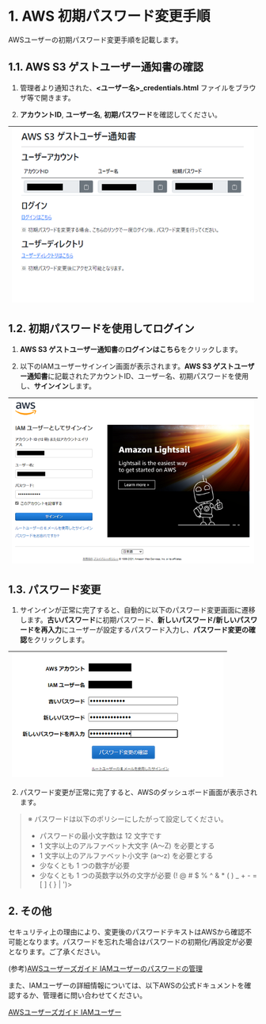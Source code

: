 # 1. AWS 初期パスワード変更手順
AWSユーザーの初期パスワード変更手順を記載します。

## 1.1. AWS S3 ゲストユーザー通知書の確認
1. 管理者より通知された、**<ユーザー名>_credentials.html** ファイルをブラウザ等で開きます。

2. **アカウントID**, **ユーザー名**, **初期パスワード**を確認してください。

|![notification](./image/notification.png "通知書")|
|:-:|

## 1.2. 初期パスワードを使用してログイン
1. **AWS S3 ゲストユーザー通知書**の**ログインはこちら**をクリックします。

2. 以下のIAMユーザーサインイン画面が表示されます。**AWS S3 ゲストユーザー通知書**に記載されたアカウントID、ユーザー名、初期パスワードを使用し、**サインイン**します。

|![login](./image/console_login.png "ログイン")|
|:-:|


## 1.3. パスワード変更
1. サインインが正常に完了すると、自動的に以下のパスワード変更画面に遷移します。**古いパスワード**に初期パスワード、**新しいパスワード/新しいパスワードを再入力**にユーザーが設定するパスワード入力し、**パスワード変更の確認**をクリックします。

|![password](./image/change_password.png "パスワード変更")|
|:-:|

2. パスワード変更が正常に完了すると、AWSのダッシュボード画面が表示されます。

> ※ パスワードは以下のポリシーにしたがって設定してください。
> - パスワードの最小文字数は 12 文字です
> - 1 文字以上のアルファベット大文字 (A～Z) を必要とする
> - 1 文字以上のアルファベット小文字 (a～z) を必要とする
> - 少なくとも 1 つの数字が必要
> - 少なくとも 1 つの英数字以外の文字が必要 (! @ # $ % ^ & * ( ) _ + - = [ ] { } | ')>

## 2. その他
セキュリティ上の理由により、変更後のパスワードテキストはAWSから確認不可能となります。パスワードを忘れた場合はパスワードの初期化/再設定が必要となります。ご了承ください。

(参考)[AWSユーザーズガイド IAMユーザーのパスワードの管理](https://docs.aws.amazon.com/ja_jp/IAM/latest/UserGuide/id_credentials_passwords_admin-change-user.html)


また、IAMユーザーの詳細情報については、以下AWSの公式ドキュメントを確認するか、管理者に問い合わせてください。

[AWSユーザーズガイド IAMユーザー](https://docs.aws.amazon.com/ja_jp/IAM/latest/UserGuide/id_users.html)
